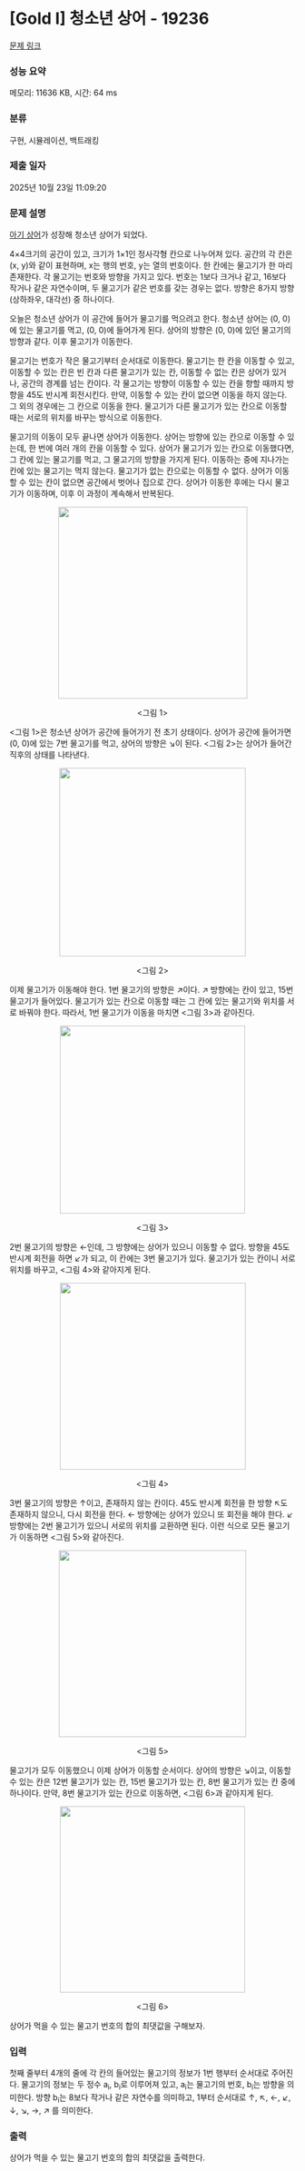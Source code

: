 # [Gold I] 청소년 상어 - 19236 

[문제 링크](https://www.acmicpc.net/problem/19236) 

### 성능 요약

메모리: 11636 KB, 시간: 64 ms

### 분류

구현, 시뮬레이션, 백트래킹

### 제출 일자

2025년 10월 23일 11:09:20

### 문제 설명

<p><a href="/problem/16236">아기 상어</a>가 성장해 청소년 상어가 되었다.</p>

<p>4×4크기의 공간이 있고, 크기가 1×1인 정사각형 칸으로 나누어져 있다. 공간의 각 칸은 (x, y)와 같이 표현하며, x는 행의 번호, y는 열의 번호이다. 한 칸에는 물고기가 한 마리 존재한다. 각 물고기는 번호와 방향을 가지고 있다. 번호는 1보다 크거나 같고, 16보다 작거나 같은 자연수이며, 두 물고기가 같은 번호를 갖는 경우는 없다. 방향은 8가지 방향(상하좌우, 대각선) 중 하나이다.</p>

<p>오늘은 청소년 상어가 이 공간에 들어가 물고기를 먹으려고 한다. 청소년 상어는 (0, 0)에 있는 물고기를 먹고, (0, 0)에 들어가게 된다. 상어의 방향은 (0, 0)에 있던 물고기의 방향과 같다. 이후 물고기가 이동한다.</p>

<p>물고기는 번호가 작은 물고기부터 순서대로 이동한다. 물고기는 한 칸을 이동할 수 있고, 이동할 수 있는 칸은 빈 칸과 다른 물고기가 있는 칸, 이동할 수 없는 칸은 상어가 있거나, 공간의 경계를 넘는 칸이다. 각 물고기는 방향이 이동할 수 있는 칸을 향할 때까지 방향을 45도 반시계 회전시킨다. 만약, 이동할 수 있는 칸이 없으면 이동을 하지 않는다. 그 외의 경우에는 그 칸으로 이동을 한다. 물고기가 다른 물고기가 있는 칸으로 이동할 때는 서로의 위치를 바꾸는 방식으로 이동한다.</p>

<p>물고기의 이동이 모두 끝나면 상어가 이동한다. 상어는 방향에 있는 칸으로 이동할 수 있는데, 한 번에 여러 개의 칸을 이동할 수 있다. 상어가 물고기가 있는 칸으로 이동했다면, 그 칸에 있는 물고기를 먹고, 그 물고기의 방향을 가지게 된다. 이동하는 중에 지나가는 칸에 있는 물고기는 먹지 않는다. 물고기가 없는 칸으로는 이동할 수 없다. 상어가 이동할 수 있는 칸이 없으면 공간에서 벗어나 집으로 간다. 상어가 이동한 후에는 다시 물고기가 이동하며, 이후 이 과정이 계속해서 반복된다.</p>

<p style="text-align: center;"><img alt="" src="https://upload.acmicpc.net/1c7c473e-5e2c-4c45-9c88-b3b7cd06a360/-/preview/" style="width: 333px; height: 338px;"></p>

<p style="text-align: center;"><그림 1></p>

<p><그림 1>은 청소년 상어가 공간에 들어가기 전 초기 상태이다. 상어가 공간에 들어가면 (0, 0)에 있는 7번 물고기를 먹고, 상어의 방향은 ↘이 된다. <그림 2>는 상어가 들어간 직후의 상태를 나타낸다.</p>

<p style="text-align: center;"><img alt="" src="https://upload.acmicpc.net/8f26df12-6f68-43a3-9f6e-7416144e91dc/-/preview/" style="width: 328px; height: 332px;"></p>

<p style="text-align: center;"><그림 2></p>

<p>이제 물고기가 이동해야 한다. 1번 물고기의 방향은 ↗이다. ↗ 방향에는 칸이 있고, 15번 물고기가 들어있다. 물고기가 있는 칸으로 이동할 때는 그 칸에 있는 물고기와 위치를 서로 바꿔야 한다. 따라서, 1번 물고기가 이동을 마치면 <그림 3>과 같아진다.</p>

<p style="text-align: center;"><img alt="" src="https://upload.acmicpc.net/75315b3c-ee04-4ae8-9422-5b1137f86117/-/preview/" style="width: 326px; height: 331px;"></p>

<p style="text-align: center;"><그림 3></p>

<p>2번 물고기의 방향은 ←인데, 그 방향에는 상어가 있으니 이동할 수 없다. 방향을 45도 반시계 회전을 하면 ↙가 되고, 이 칸에는 3번 물고기가 있다. 물고기가 있는 칸이니 서로 위치를 바꾸고, <그림 4>와 같아지게 된다.</p>

<p style="text-align: center;"><img alt="" src="https://upload.acmicpc.net/7be317c7-b8b5-4b83-becb-ffd8550311fb/-/preview/" style="width: 327px; height: 329px;"></p>

<p style="text-align: center;"><그림 4></p>

<p>3번 물고기의 방향은 ↑이고, 존재하지 않는 칸이다. 45도 반시계 회전을 한 방향 ↖도 존재하지 않으니, 다시 회전을 한다. ← 방향에는 상어가 있으니 또 회전을 해야 한다. ↙ 방향에는 2번 물고기가 있으니 서로의 위치를 교환하면 된다. 이런 식으로 모든 물고기가 이동하면 <그림 5>와 같아진다.</p>

<p style="text-align: center;"><img alt="" src="https://upload.acmicpc.net/a58fbda0-bb64-4773-b5f9-2da0bd3f0fd2/-/preview/" style="width: 330px; height: 329px;"></p>

<p style="text-align: center;"><그림 5></p>

<p>물고기가 모두 이동했으니 이제 상어가 이동할 순서이다. 상어의 방향은 ↘이고, 이동할 수 있는 칸은 12번 물고기가 있는 칸, 15번 물고기가 있는 칸, 8번 물고기가 있는 칸 중에 하나이다. 만약, 8번 물고기가 있는 칸으로 이동하면, <그림 6>과 같아지게 된다.</p>

<p style="text-align: center;"><img alt="" src="https://upload.acmicpc.net/2431d117-fab6-4de9-8d76-2fb41d471ee7/-/crop/651x656/1,12/-/preview/" style="width: 326px; height: 328px;"></p>

<p style="text-align: center;"><그림 6></p>

<p>상어가 먹을 수 있는 물고기 번호의 합의 최댓값을 구해보자.</p>

### 입력 

 <p>첫째 줄부터 4개의 줄에 각 칸의 들어있는 물고기의 정보가 1번 행부터 순서대로 주어진다. 물고기의 정보는 두 정수 a<sub>i</sub>, b<sub>i</sub>로 이루어져 있고, a<sub>i</sub>는 물고기의 번호, b<sub>i</sub>는 방향을 의미한다. 방향 b<sub>i</sub>는 8보다 작거나 같은 자연수를 의미하고, 1부터 순서대로 ↑, ↖, ←, ↙, ↓, ↘, →, ↗ 를 의미한다.</p>

### 출력 

 <p>상어가 먹을 수 있는 물고기 번호의 합의 최댓값을 출력한다.</p>

